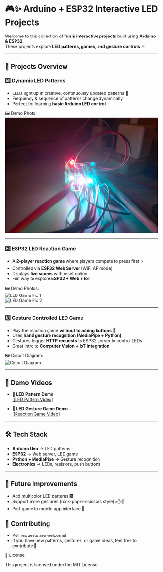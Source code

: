 # 🎮✨ Arduino + ESP32 Interactive LED Projects  

Welcome to this collection of **fun & interactive projects** built using **Arduino & ESP32**.  
These projects explore **LED patterns, games, and gesture controls** 🔥  

---

## 📌 Projects Overview  

### 1️⃣ Dynamic LED Patterns  
- LEDs light up in creative, continuously updated patterns 🌈  
- Frequency & sequence of patterns change dynamically  
- Perfect for learning **basic Arduino LED control**  

🖼️ Demo Photo:  
![Pattern Test](led_pattern/pattern_test.jpg)  

---

### 2️⃣ ESP32 LED Reaction Game  
- A **2-player reaction game** where players compete to press first ⚡  
- Controlled via **ESP32 Web Server** (WiFi AP mode)  
- Displays **live scores** with reset option  
- Fun way to explore **ESP32 + Web + IoT**  

🖼️ Demo Photos:  
![LED Game Pic 1](led_pattern/led_game_pic2.jpg)  
![LED Game Pic 2](led_pattern/led_game_test.jpg)  

---

### 3️⃣ Gesture Controlled LED Game  
- Play the reaction game **without touching buttons** 🙌  
- Uses **hand gesture recognition (MediaPipe + Python)**  
- Gestures trigger **HTTP requests** to ESP32 server to control LEDs  
- Great intro to **Computer Vision + IoT integration**  

🖼️ Circuit Diagram:  
![Circuit Diagram](circuit_diagram.jpg)  

---

## 🎥 Demo Videos  

- 🔹 **LED Pattern Demo**  
  [![LED Pattern Video]](led_pattern/test_video.mp4)  

- 🔹 **LED Gesture Game Demo**  
  [![Reaction Game Video]](led_gesture_controlled/demo_video.mp4)

---

## 🛠️ Tech Stack  

- **Arduino Uno** → LED patterns  
- **ESP32** → Web server, LED game  
- **Python + MediaPipe** → Gesture recognition  
- **Electronics** → LEDs, resistors, push buttons  

---

## 🌟 Future Improvements

- Add multicolor LED patterns 🎆
- Support more gestures (rock-paper-scissors style) ✊✋✌️
- Port game to mobile app interface 📱

## 🤝 Contributing

- Pull requests are welcome!
- If you have new patterns, gestures, or game ideas, feel free to contribute 🚀

📜 License

This project is licensed under the MIT License.
